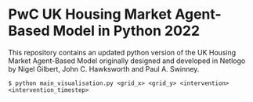 # PwC UK Housing Market Agent-Based Model in Python 2022
This repository contains an updated python version of the UK Housing Market Agent-Based Model originally designed and developed in Netlogo by Nigel Gilbert, John C. Hawksworth and Paul A. Swinney.


```
$ python main_visualisation.py <grid_x> <grid_y> <intervention> <intervention_timestep>
```
